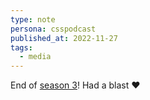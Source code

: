 ```yaml
---
type: note
persona: csspodcast
published_at: 2022-11-27
tags: 
  - media
---
```


End of [season 3](https://pod.link/thecsspodcast)! Had a blast ❤️